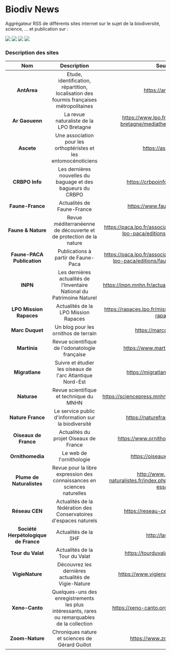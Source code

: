 # Biodiv News

Aggrégateur RSS de différents sites internet sur le sujet de la biodiversité, science, ... et publication sur :

<a href="https://biodivnews.charbonneau.fr/"><img src="https://img.shields.io/badge/Site-Biodiv_News-16ad1b.svg?style=for-the-badge&logoColor=white"></a>
<a href="https://t.me/biodiv_news"><img src="https://img.shields.io/badge/Biodiv__News-2799d1.svg?style=for-the-badge&logo=telegram&logoColor=white"></a>
<a href="https://piaille.fr/@Biodiv_News"><img src="https://img.shields.io/badge/Biodiv__News-5d53e6.svg?style=for-the-badge&logo=mastodon&logoColor=white"></a>
<a href="https://bsky.app/profile/biodiv-news.bsky.social"><img src="https://img.shields.io/badge/Biodiv--News-006bff.svg?style=for-the-badge&logo=bluesky&logoColor=white"></a> 

### Description des sites
| Nom | Description | Source | État |
|:---:|:---:|:---:|:---:|
| **AntArea** | Etude, identification, répartition, localisation des fourmis françaises métropolitaines | https://antarea.fr/ | ✅ |
| **Ar Gaouenn** | La revue naturaliste de la LPO Bretagne | https://www.lpo.fr/lpo-locales/lpo-bretagne/mediatheque/ar-gaouenn2 | ❌ |
| **Ascete** | Une association pour les orthoptéristes et les entomocénoticiens | https://ascete.org/ | ✅ |
| **CRBPO Info** | Les dernières nouvelles du baguage et des bagueurs du CRBPO | https://crbpoinfo.blogspot.com/ | ✅ |
| **Faune-France** | Actualités de Faune-France | https://www.faune-france.org/ | ✅ |
| **Faune & Nature** | Revue méditerranéenne de découverte et de protection de la nature | https://paca.lpo.fr/association-protection-nature-lpo-paca/editions/faune-et-nature | ✅ |
| **Faune-PACA Publication** | Publications à partir de Faune-Paca | https://paca.lpo.fr/association-protection-nature-lpo-paca/editions/faune-paca-publication | ✅ |
| **INPN** | Les dernières actualités de l'Inventaire National du Patrimoine Naturel | https://inpn.mnhn.fr/actualites/sommaire-actualites | ❌ |
| **LPO Mission Rapaces** | Actualités de la LPO Mission Rapaces | https://rapaces.lpo.fr/mission-rapaces/actualites-rapaces | ❌ |
| **Marc Duquet** | Un blog pour les ornithos de terrain | https://marcduquet.com/ | ✅ |
| **Martinia** | Revue scientifique de l'odonatologie française | https://www.martinia.insectes.org/ | ✅ |
| **Migratlane** | Suivre et étudier les oiseaux de l'arc Atlantique Nord-Est | https://migratlane-telemetrie.fr/ | ✅ |
| **Naturae** | Revue scientifique et technique du MNHN | https://sciencepress.mnhn.fr/fr/periodiques/naturae | ✅ |
| **Nature France** | Le service public d'information sur la biodiversité | https://naturefrance.fr/actualites | ❌ |
| **Oiseaux de France** | Actualités du projet Oiseaux de France | https://www.ornithomedia.com/breves/ | ✅ |
| **Ornithomedia** | Le web de l'ornithologie | https://oiseauxdefrance.org/ | ✅ |
| **Plume de Naturalistes** | Revue pour la libre expression des connaissances en sciences naturelles | http://www.plume-de-naturalistes.fr/index.php/numeros/articles-et-essais/ | ✅ |
| **Réseau CEN** | Actualités de la fédération des Conservatoires d'espaces naturels | https://reseau-cen.org/actualites/ | ❌ |
| **Société Herpétologique de France** | Actualités de la SHF | http://lashf.org/ | ✅ |
| **Tour du Valat** | Actualités de la Tour du Valat | https://tourduvalat.org/actualites/ | ✅ |
| **VigieNature** | Découvrez les dernières actualités de Vigie-Nature | https://www.vigienature.fr/fr/actualites | ❌ |
| **Xeno-Canto** | Quelques-uns des enregistrements les plus intéressants, rares ou remarquables de la collection | https://xeno-canto.org/collection/spotlights | ❌ |
| **Zoom-Nature** | Chroniques nature et sciences de Gérard Guillot | https://www.zoom-nature.fr/ | ✅ |